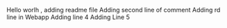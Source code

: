 Hello worlh , adding readme file
Adding second line of comment 
Adding rd line in Webapp
Adding line 4 
Adding Line 5